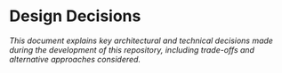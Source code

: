 # Design Decisions

_This document explains key architectural and technical decisions made during the development of this repository, including trade-offs and alternative approaches considered._
